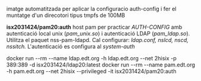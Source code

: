 
imatge automatitzada per aplicar la configuracio auth-config i fer el muntatge d'un direcotori tipus tmpfs de 100MB

**isx2031424/pam20:auth** host pam per practicar *AUTH-CONFIG* amb autenticació local 
unix (*pam_unix.so*) i autenticació LDAP (*pam_ldap.so*). Utilitza el paquet 
nss-pam-ldapd. Cal configurar: *ldap.conf, nslcd, nscd, nssitch.*
L'autenticació es configura al *system-auth*

docker run --rm --name ldap.edt.org -h ldap.edt.org --net 2hisix -p 389:389 -d isx2031424/ldap20:latest
docker run --rm --name pam.edt.org -h pam.edt.org --net 2hisix --privileged -it isx2031424/pam20:auth
